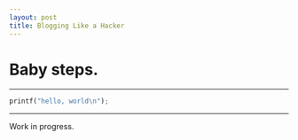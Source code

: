 ```yaml
---
layout: post
title: Blogging Like a Hacker
---
```


# Baby steps.

***
```python
printf("hello, world\n");
```

***

Work in progress.
